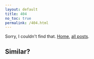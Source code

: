 ```yaml
---
layout: default
title: 404
no_toc: true
permalink: /404.html
---
```


Sorry, I couldn't find that. [Home](/), [all posts](/blog).


## Similar?

<ul id="maybe-you-meant"></ul>
<script src="/js/404.js"></script>
